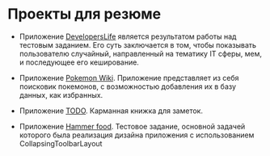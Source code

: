 # Проекты для резюме

- Приложение [DevelopersLife](https://github.com/VadimTataru/developersLife) является результатом работы над тестовым заданием. Его суть заключается в том, чтобы показывать пользователю случайный, направленный на тематику IT сферы, мем, и последующее его кеширование.

- Приложение [Pokemon Wiki](https://github.com/VadimTataru/pokedex-mobile). Приложение представляет из себя поисковик покемонов, с возможностью добавления их в базу данных, как избранных.

- Приложение [TODO](https://github.com/VadimTataru/todolist). Карманная книжка для заметок. 

- Приложение [Hammer food](https://github.com/VadimTataru/hammer_food). Тестовое задание, основной задачей которого была реализация дизайна приложения с использованием CollapsingToolbarLayout